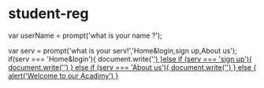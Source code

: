 # student-reg
var userName = prompt('what is your name ?');

var serv = prompt('what is your serv!','Home&login,sign up,About us');
if(serv === 'Home&login'){
    document.write('<a href='#'/>')
}else if (serv === 'sign up'){
    document.write('<a href="Q2.html"/>')
}
else if (serv === 'About us'){
    document.write('<a href="Q3.html"/>')
    }
    else {
    alert('Welcome to our Acadimy')
}
